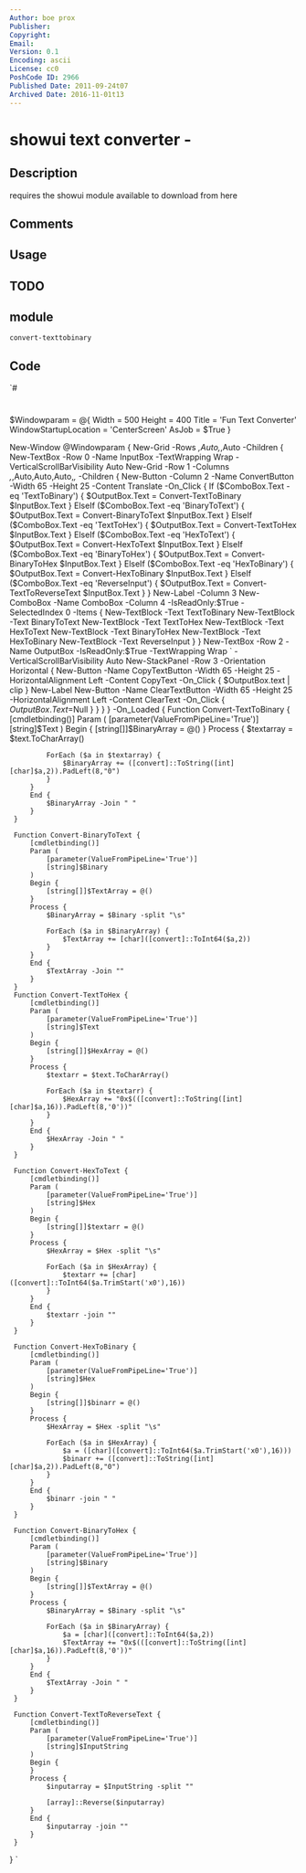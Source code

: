 ```yaml
---
Author: boe prox
Publisher: 
Copyright: 
Email: 
Version: 0.1
Encoding: ascii
License: cc0
PoshCode ID: 2966
Published Date: 2011-09-24t07
Archived Date: 2016-11-01t13
---
```


# showui text converter - 

## Description

requires the showui module available to download from here

## Comments



## Usage



## TODO



## module

`convert-texttobinary`

## Code

`#
 #
 $Windowparam = @{
     Width = 500
     Height = 400
     Title = 'Fun Text Converter'
     WindowStartupLocation = 'CenterScreen'
     AsJob = $True
 }
 
 New-Window @Windowparam {
     New-Grid -Rows *,Auto,*,Auto -Children {
         New-TextBox -Row 0 -Name InputBox -TextWrapping Wrap -VerticalScrollBarVisibility Auto
         New-Grid -Row 1 -Columns *,*,Auto,Auto,Auto,*,* -Children {
             New-Button -Column 2 -Name ConvertButton -Width 65 -Height 25 -Content Translate -On_Click {
                 If ($ComboBox.Text -eq 'TextToBinary') {
                     $OutputBox.Text = Convert-TextToBinary $InputBox.Text
                 } ElseIf ($ComboBox.Text -eq 'BinaryToText') {
                     $OutputBox.Text = Convert-BinaryToText $InputBox.Text
                 } ElseIf ($ComboBox.Text -eq 'TextToHex') {
                     $OutputBox.Text = Convert-TextToHex $InputBox.Text
                 } ElseIf ($ComboBox.Text -eq 'HexToText') {
                     $OutputBox.Text = Convert-HexToText $InputBox.Text
                 } ElseIf ($ComboBox.Text -eq 'BinaryToHex') {
                     $OutputBox.Text = Convert-BinaryToHex $InputBox.Text
                 } ElseIf ($ComboBox.Text -eq 'HexToBinary') {
                     $OutputBox.Text = Convert-HexToBinary $InputBox.Text
                 } ElseIf ($ComboBox.Text -eq 'ReverseInput') {
                     $OutputBox.Text = Convert-TextToReverseText $InputBox.Text
                 }
             }
             New-Label -Column 3
             New-ComboBox -Name ComboBox -Column 4 -IsReadOnly:$True -SelectedIndex 0 -Items {
                 New-TextBlock -Text TextToBinary
                 New-TextBlock -Text BinaryToText
                 New-TextBlock -Text TextToHex
                 New-TextBlock -Text HexToText
                 New-TextBlock -Text BinaryToHex
                 New-TextBlock -Text HexToBinary
                 New-TextBlock -Text ReverseInput
             }
         }
         New-TextBox -Row 2 -Name OutputBox -IsReadOnly:$True -TextWrapping Wrap `
         -VerticalScrollBarVisibility Auto
         New-StackPanel -Row 3 -Orientation Horizontal {
             New-Button -Name CopyTextButton -Width 65 -Height 25 -HorizontalAlignment Left -Content CopyText  -On_Click {
                 $OutputBox.text | clip
             }
             New-Label
             New-Button -Name ClearTextButton -Width 65 -Height 25 -HorizontalAlignment Left -Content ClearText -On_Click {
                 $OutputBox.Text=$Null
             }
         }
     }
 } -On_Loaded {
     Function Convert-TextToBinary {
         [cmdletbinding()]
         Param (
             [parameter(ValueFromPipeLine='True')]    
             [string]$Text
         )
         Begin {
             [string[]]$BinaryArray = @()
         }
         Process {
             $textarray = $text.ToCharArray()
             
             ForEach ($a in $textarray) {
                 $BinaryArray += ([convert]::ToString([int][char]$a,2)).PadLeft(8,"0")
             }
         }
         End {
             $BinaryArray -Join " "
         }
     }
 
     Function Convert-BinaryToText {
         [cmdletbinding()]
         Param (
             [parameter(ValueFromPipeLine='True')]
             [string]$Binary
         )
         Begin {
             [string[]]$TextArray = @()        
         }
         Process {
             $BinaryArray = $Binary -split "\s"
             
             ForEach ($a in $BinaryArray) {
                 $TextArray += [char]([convert]::ToInt64($a,2))
             }
         }
         End {
             $TextArray -Join ""        
         }
     }
     Function Convert-TextToHex {
         [cmdletbinding()]
         Param (
             [parameter(ValueFromPipeLine='True')]    
             [string]$Text
         )
         Begin {
             [string[]]$HexArray = @()
         }
         Process {
             $textarr = $text.ToCharArray()
             
             ForEach ($a in $textarr) {
                 $HexArray += "0x$(([convert]::ToString([int][char]$a,16)).PadLeft(8,'0'))"
             }
         }
         End {
             $HexArray -Join " "
         }
     }
 
     Function Convert-HexToText {
         [cmdletbinding()]
         Param (
             [parameter(ValueFromPipeLine='True')]
             [string]$Hex
         )
         Begin {
             [string[]]$textarr = @()        
         }
         Process {
             $HexArray = $Hex -split "\s"
             
             ForEach ($a in $HexArray) {
                 $textarr += [char]([convert]::ToInt64($a.TrimStart('x0'),16))
             }
         }
         End {
             $textarr -join "" 
         }
     }       
 
     Function Convert-HexToBinary {
         [cmdletbinding()]
         Param (
             [parameter(ValueFromPipeLine='True')]
             [string]$Hex
         )
         Begin {
             [string[]]$binarr = @()        
         }
         Process {
             $HexArray = $Hex -split "\s"
             
             ForEach ($a in $HexArray) {
                 $a = ([char]([convert]::ToInt64($a.TrimStart('x0'),16)))
                 $binarr += ([convert]::ToString([int][char]$a,2)).PadLeft(8,"0")
             }
         }
         End {
             $binarr -join " "     
         }
     }
 
     Function Convert-BinaryToHex {
         [cmdletbinding()]
         Param (
             [parameter(ValueFromPipeLine='True')]
             [string]$Binary
         )
         Begin {
             [string[]]$TextArray = @()        
         }
         Process {
             $BinaryArray = $Binary -split "\s"
             
             ForEach ($a in $BinaryArray) {
                 $a = [char]([convert]::ToInt64($a,2))
                 $TextArray += "0x$(([convert]::ToString([int][char]$a,16)).PadLeft(8,'0'))"
             }
         }
         End {
             $TextArray -Join " "     
         }
     }     
 
     Function Convert-TextToReverseText {
         [cmdletbinding()]
         Param (
             [parameter(ValueFromPipeLine='True')]    
             [string]$InputString
         )
         Begin {
         }
         Process {
             $inputarray = $InputString -split ""
         
             [array]::Reverse($inputarray)
         }
         End {
             $inputarray -join ""
         }
     }
 }
`

